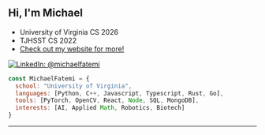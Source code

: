 ## Hi, I'm Michael

- University of Virginia CS 2026
- TJHSST CS 2022
- [Check out my website for more!](https://michaelfatemi.com/)

[![LinkedIn: @michaelfatemi](https://img.shields.io/badge/-michaelfatemi-blue?style=flat-square&logo=LinkedIn&logoColor=white&link=https://www.linkedin.com/in/michaelfatemi/)](https://www.linkedin.com/in/michaelfatemi/)

```javascript
const MichaelFatemi = {
  school: "University of Virginia",
  languages: [Python, C++, Javascript, Typescript, Rust, Go],
  tools: [PyTorch, OpenCV, React, Node, SQL, MongoDB],
  interests: [AI, Applied Math, Robotics, Biotech]
}
```

---

<!-- ## ![My GitHub Stats](https://github-readme-stats.vercel.app/api?username=myfatemi04&hide=issues&show_icons=true&count_private=true) -->
